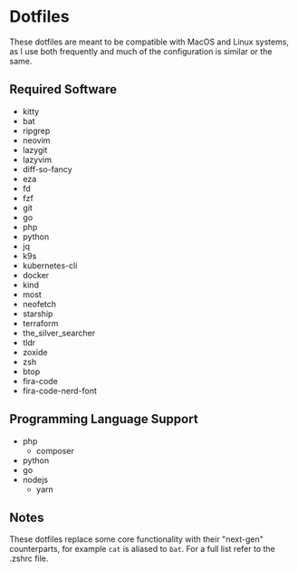 Dotfiles
========

These dotfiles are meant to be compatible with MacOS and Linux systems, as I use both frequently and much of the configuration is similar or the same.

Required Software
-----------------

* kitty
* bat
* ripgrep
* neovim
* lazygit
* lazyvim
* diff-so-fancy
* eza
* fd
* fzf
* git
* go
* php
* python
* jq
* k9s
* kubernetes-cli
* docker
* kind
* most
* neofetch
* starship
* terraform
* the_silver_searcher
* tldr
* zoxide
* zsh
* btop
* fira-code
* fira-code-nerd-font

Programming Language Support
----------------------------

* php
  * composer
* python
* go
* nodejs
  * yarn

Notes
-----

These dotfiles replace some core functionality with their "next-gen" counterparts, for example `cat` is aliased to `bat`. For a full list refer to the .zshrc file.

